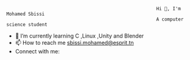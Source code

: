                                                            Hi 👋, I'm Mohamed Sbissi
                                                           A computer science student

- 🌱 I’m currently learning C ,Linux ,Unity and Blender 
- 📫 How to reach me sbissi.mohamed@esprit.tn
- Connect with me:
  
 
<!---
MOHAsbissi01/MOHAsbissi01 is a ✨ special ✨ repository because its `README.md` (this file) appears on your GitHub profile.
You can click the Preview link to take a look at your changes.
--->
